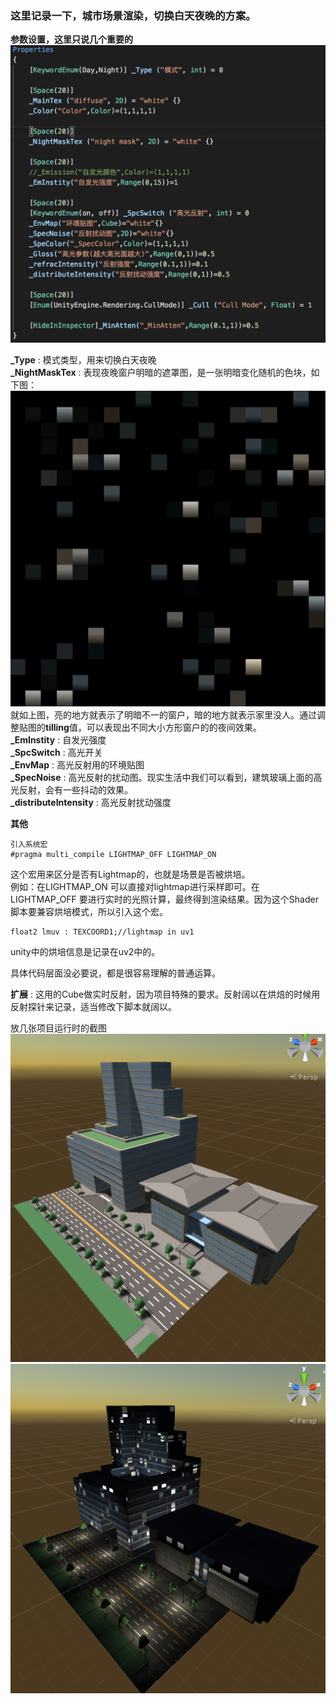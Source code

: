 ### 这里记录一下，城市场景渲染，切换白天夜晚的方案。  

**参数设置，这里只说几个重要的**
![poperties](screenshoot/poperties.png)  
    
**_Type** : 模式类型，用来切换白天夜晚  
**_NightMaskTex** : 表现夜晚窗户明暗的遮罩图，是一张明暗变化随机的色块，如下图：
![nightmask](screenshoot/nightmask.png)  
就如上图，亮的地方就表示了明暗不一的窗户，暗的地方就表示家里没人。通过调整贴图的**tilling**值，可以表现出不同大小方形窗户的的夜间效果。  
**_EmInstity** : 自发光强度  
**_SpcSwitch** : 高光开关  
**_EnvMap** : 高光反射用的环境贴图  
**_SpecNoise** : 高光反射的扰动图。现实生活中我们可以看到，建筑玻璃上面的高光反射，会有一些抖动的效果。  
**_distributeIntensity** : 高光反射扰动强度  
  
  
**其他**  
```
引入系统宏 
#pragma multi_compile LIGHTMAP_OFF LIGHTMAP_ON
```
  
这个宏用来区分是否有Lightmap的，也就是场景是否被烘培。  
例如：在LIGHTMAP_ON 可以直接对lightmap进行采样即可。在LIGHTMAP_OFF 要进行实时的光照计算，最终得到渲染结果。因为这个Shader脚本要兼容烘培模式，所以引入这个宏。  

```
float2 lmuv : TEXCOORD1;//lightmap in uv1
```
unity中的烘培信息是记录在uv2中的。  

具体代码层面没必要说，都是很容易理解的普通运算。    

**扩展** : 这用的Cube做实时反射，因为项目特殊的要求。反射阔以在烘焙的时候用反射探针来记录，适当修改下脚本就阔以。

放几张项目运行时的截图  
![poperties](screenshoot/day.png)
![poperties](screenshoot/night.png)


